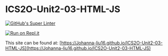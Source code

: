 # ICS2O-Unit2-03-HTML-JS

[![GitHub's Super Linter](https://github.com/Johanna-liu16/ICS2O-Unit2-03-HTML-JS/workflows/GitHub's%20Super%20Linter/badge.svg)](https://github.com/Johanna-liu16/ICS2O-Unit2-03-HTML-JS/actions)

[![Run on Repl.it](https://repl.it/badge/github/Johanna-liu16/ICS2O-Unit2-03-HTML-JS)](https://repl.it/github/Johanna-liu16/ICS2O-Unit2-03-HTML-JS)

This site can be found at: [https://Johanna-liu16.github.io/ICS2O-Unit2-03-HTML-JS](https://Johanna-liu16.github.io/ICS2O-Unit2-03-HTML-JS)
